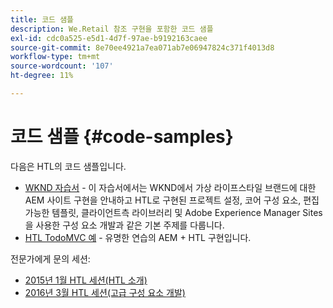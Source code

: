```yaml
---
title: 코드 샘플
description: We.Retail 참조 구현을 포함한 코드 샘플
exl-id: cdc0a525-e5d1-4d7f-97ae-b9192163caee
source-git-commit: 8e70ee4921a7ea071ab7e06947824c371f4013d8
workflow-type: tm+mt
source-wordcount: '107'
ht-degree: 11%

---
```


# 코드 샘플 {#code-samples}

다음은 HTL의 코드 샘플입니다.

* [WKND 자습서](https://docs.adobe.com/content/help/en/experience-manager-learn/getting-started-wknd-tutorial-develop/overview.html)  - 이 자습서에서는 WKND에서 가상 라이프스타일 브랜드에 대한 AEM 사이트 구현을 안내하고 HTL로 구현된 프로젝트 설정, 코어 구성 요소, 편집 가능한 템플릿, 클라이언트측 라이브러리 및 Adobe Experience Manager Sites을 사용한 구성 요소 개발과 같은 기본 주제를 다룹니다.
* [HTL TodoMVC 예](https://github.com/Adobe-Marketing-Cloud/aem-sightly-sample-todomvc)  - 유명한 연습의 AEM + HTL 구현입니다.

전문가에게 문의 세션:

* [2015년 1월 HTL 세션(HTL 소개)](http://scottsdigitalcommunity.blogspot.ca/2015/01/upcoming-sessions-of-ask-aem-community.html)
* [2016년 3월 HTL 세션(고급 구성 요소 개발)](http://scottsdigitalcommunity.blogspot.ca/2016/03/ask-aem-community-experts-deep-dive.html)
